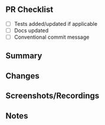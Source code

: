 ## PR Checklist
- [ ] Tests added/updated if applicable
- [ ] Docs updated
- [ ] Conventional commit message

## Summary

## Changes

## Screenshots/Recordings

## Notes
